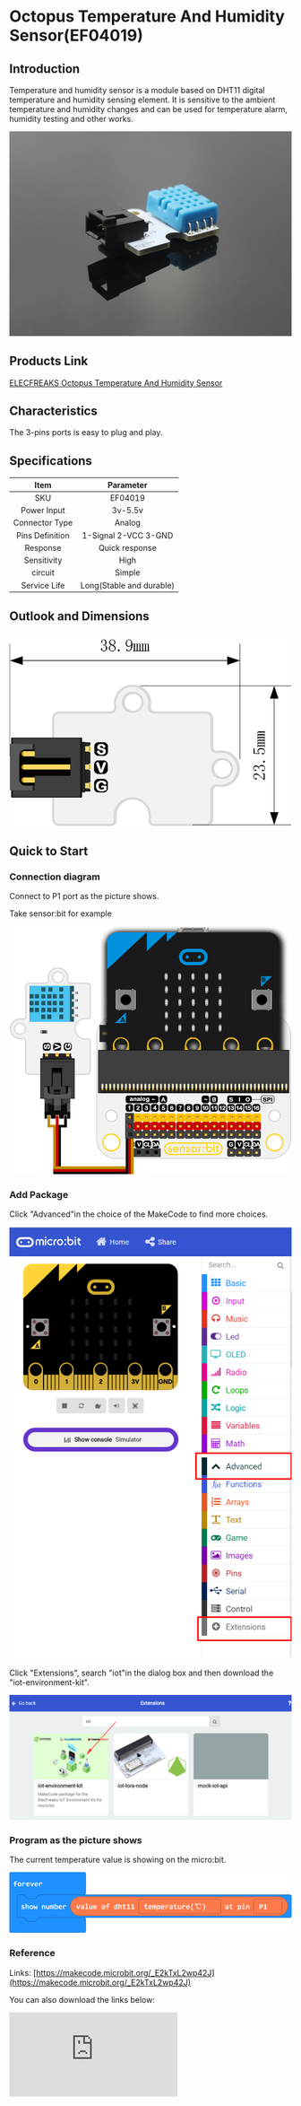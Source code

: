 # Octopus Temperature And Humidity Sensor(EF04019)

## Introduction

 Temperature and humidity sensor is a module based on DHT11 digital temperature and humidity sensing element. It is sensitive to the ambient temperature and humidity changes and can be used for temperature alarm, humidity testing and other works.

 ![](./images/b4CeLwq.jpg)

## Products Link

[ELECFREAKS Octopus Temperature And Humidity Sensor](https://shop.elecfreaks.com/products/elecfreaks-octopus-temperature-and-humidity-sensor?_pos=1&_sid=412071640&_ss=r)

## Characteristics

The 3-pins ports is easy to plug and play.


## Specifications


Item  | Parameter
:-: | :-:
SKU|EF04019
Power Input|3v-5.5v
Connector Type|Analog
Pins Definition|1-Signal 2-VCC 3-GND
Response|Quick response
Sensitivity|High
circuit|Simple
Service Life|Long(Stable and durable)


## Outlook and Dimensions


 ![](./images/aQIDnpP.png)

## Quick to Start


### Connection diagram
 Connect to P1 port as the picture shows.

Take sensor:bit for example

 ![](./images/jxvVgcK.png)

### Add Package
 Click "Advanced"in the choice of the MakeCode to find more choices.

 ![](./images/smtcNoB.png)



 Click "Extensions", search "iot"in the dialog box and then download the "iot-environment-kit".

 ![](./images/IAZrNAy.png)

### Program as the picture shows
 The current temperature value is showing on the micro:bit.

 ![](./images/BOELw4G.png)

### Reference
Links: [https://makecode.microbit.org/_E2kTxL2wp42J](https://makecode.microbit.org/_E2kTxL2wp42J)

You can also download the links below:


<div
    style={{
        position: 'relative',
        paddingBottom: '60%',
        overflow: 'hidden',
    }}
>
    <iframe
        src="https://makecode.microbit.org/_E2kTxL2wp42J"
        frameborder="0"
        sandbox="allow-popups allow-forms allow-scripts allow-same-origin"
        style={{
            position: 'absolute',
            width: '100%',
            height: '100%',
        }}
    />
</div>


### Result
 The temperature value is scrolling on the micro:bit.

## Relevant Cases


## Technique Files
